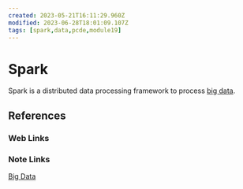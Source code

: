 ```yaml
---
created: 2023-05-21T16:11:29.960Z
modified: 2023-06-28T18:01:09.107Z
tags: [spark,data,pcde,module19]
---
```

# Spark

Spark is a distributed data processing framework to
process [big data][-big-data].

## References

### Web Links

<!-- Hidden References -->

### Note Links

[Big Data][-big-data]

<!-- Hidden References -->
[-big-data]: big-data.md "Big Data"
